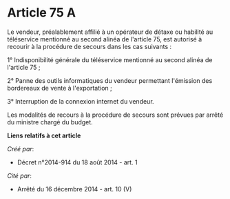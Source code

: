 # Article 75 A

Le vendeur, préalablement affilié à un opérateur de détaxe ou habilité au téléservice mentionné au second alinéa de l'article
75, est autorisé à recourir à la procédure de secours dans les cas suivants : 

1° Indisponibilité générale du téléservice mentionné au second alinéa de l'article 75 ; 

2° Panne des outils informatiques du vendeur permettant l'émission des bordereaux de vente à l'exportation ; 

3° Interruption de la connexion internet du vendeur. 

Les modalités de recours à la procédure de secours sont prévues par arrêté du ministre chargé du budget.

**Liens relatifs à cet article**

_Créé par_:

  - Décret n°2014-914 du 18 août 2014 - art. 1

_Cité par_:

  - Arrêté du 16 décembre 2014 - art. 10 (V)
